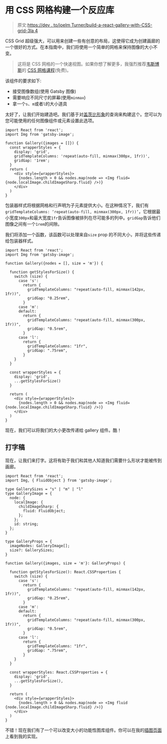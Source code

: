 # 用 CSS 网格构建一个反应库

> 原文:[https://dev . to/joelm Turner/build-a-react-gallery-with-CSS-grid-3la 4](https://dev.to/joelmturner/build-a-react-gallery-with-css-grid-3la4)

CSS Grid 超级强大，可以用来创建一些有创意的布局，这使得它成为创建画廊的一个很好的方式。在本指南中，我们将使用一个简单的网格来保持图像的大小不变。

> 这将是 CSS 网格的一个快速视图。如果你想了解更多，我强烈推荐[韦斯博斯](https://twitter.com/wesbos)的 [CSS 网格课程](https://cssgrid.io/)(免费)。

该组件的要求如下:

*   接受图像数组(使用 Gatsby 图像)
*   需要响应不同尺寸的屏幕(使用`minmax`)
*   拿一个`s`、`m`或者`l`的大小道具

太好了，让我们开始建造吧。我们基于对[盖茨比形象](https://www.gatsbyjs.org/packages/gatsby-image/)的查询来构建这个。您可以为您可能使用的任何图像组件或元素设置此选项。

```
import React from 'react';
import Img from 'gatsby-image';

function Gallery({images = []}) {
  const wrapperStyles = {
    display: 'grid',
    gridTemplateColumns: 'repeat(auto-fill, minmax(300px, 1fr))',
    gridGap: '1rem';
  }
  return (
    <div style={wrapperStyles}>
      {nodes.length > 0 && nodes.map(node => <Img fluid={node.localImage.childImageSharp.fluid} />)}
    </div>
  )
} 
```

包装器样式将根据网格和行声明为子元素提供大小。在这种情况下，我们有`gridTemplateColumns: ‘repeat(auto-fill, minmax(300px, 1fr))’`，它根据最小宽度`300px`和最大宽度`1fr`告诉图像被排列在尽可能多的列中。`gridGap`告诉他们图像之间有一个`1rem`的间隙。

我们将添加一个函数，该函数可以处理来自`size` prop 的不同大小，并将这些传递给包装器样式。

```
import React from 'react';
import Img from 'gatsby-image';

function Gallery({nodes = [], size = 'm'}) {

  function getStylesForSize() {
    switch (size) {
      case 's': 
        return {
          gridTemplateColumns: "repeat(auto-fill, minmax(142px, 1fr))",
          gridGap: "0.25rem",
        }
      case 'm':
      default:
        return {
          gridTemplateColumns: "repeat(auto-fill, minmax(300px, 1fr))",
          gridGap: "0.5rem",
        }
      case 'l': 
        return {
          gridTemplateColumns: "1fr",
          gridGap: ".75rem",
        }
    }
  }

  const wrapperStyles = {
    display: 'grid',
    ...getStylesForSize()
  }

  return (
    <div style={wrapperStyles}>
      {nodes.length > 0 && nodes.map(node => <Img fluid={node.localImage.childImageSharp.fluid} />)}
    </div>
  )
} 
```

现在，我们可以将我们的大小更改传递给 gallery 组件。酷！

## [](#typescript)打字稿

现在，让我们来打字。这将有助于我们和其他人知道我们需要什么形状才能被传到画廊。

```
import React from 'react';
import Img, { FluidObject } from 'gatsby-image';

type GallerySizes = "s" | "m" | "l"
type GalleryImage = {
  node: {
    localImage: {
      childImageSharp: {
        fluid: FluidObject;
      };
    };
    id: string;
  };
}

type GalleryProps = {
  imageNodes: GalleryImage[];
  size?: GallerySizes;
}

function Gallery({images, size = 'm'}: GalleryProps) {

  function getStylesForSize(): React.CSSProperties {
    switch (size) {
      case 's': 
        return {
          gridTemplateColumns: "repeat(auto-fill, minmax(142px, 1fr))",
          gridGap: "0.25rem",
        }
      case 'm':
      default:
        return {
          gridTemplateColumns: "repeat(auto-fill, minmax(300px, 1fr))",
          gridGap: "0.5rem",
        }
      case 'l': 
        return {
          gridTemplateColumns: "1fr",
          gridGap: ".75rem",
        }
    }
  }

  const wrapperStyles: React.CSSProperties = {
    display: 'grid',
    ...getStylesForSize(),
  }

  return (
    <div style={wrapperStyles}>
      {nodes.length > 0 && nodes.map(node => <Img fluid {node.localImage.childImageSharp.fluid} />)}
    </div>
  )
} 
```

不错！现在我们有了一个可以改变大小的功能性图库组件。你可以在我的[插图页面](https://joelmturner.com/illustration)上看到我的实现。